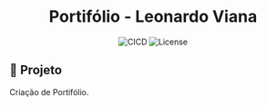 <h1 align="center">Portifólio - Leonardo Viana</h1>

<p align="center">
  <img alt="CICD" src="https://img.shields.io/static/v1?label=Portifolio&message=leoviana&color=8257E5&labelColor=000000"  />
  <img alt="License" src="https://img.shields.io/static/v1?label=license&message=MIT&color=49AA26&labelColor=000000">
</p>

## 🌱 Projeto

Criação de Portifólio.